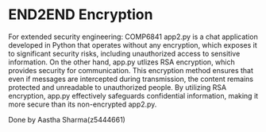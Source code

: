 # END2END Encryption
For extended security engineering: COMP6841
app2.py is a chat application developed in Python that operates without any encryption, which exposes it to significant security risks, including unauthorized access to sensitive information. On the other hand, app.py utlizes RSA encryption, which provides security for communication. This encryption method ensures that even if messages are intercepted during transmission, the content remains protected and unreadable to unauthorized people. By utilizing RSA encryption, app.py effectively safeguards confidential information, making it more secure than its non-encrypted app2.py.

Done by Aastha Sharma(z5444661)

